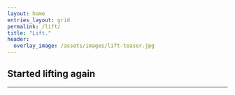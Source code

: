 ```yaml
---
layout: home
entries_layout: grid
permalink: /lift/
title: "Lift."
header:
  overlay_image: /assets/images/lift-teaser.jpg
---
```


## Started lifting again

---
